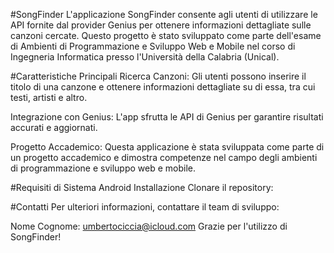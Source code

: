 #SongFinder
L'applicazione SongFinder consente agli utenti di utilizzare le API fornite dal provider Genius per ottenere informazioni dettagliate sulle canzoni cercate. Questo progetto è stato sviluppato come parte dell'esame di Ambienti di Programmazione e Sviluppo Web e Mobile nel corso di Ingegneria Informatica presso l'Università della Calabria (Unical).

#Caratteristiche Principali
Ricerca Canzoni: Gli utenti possono inserire il titolo di una canzone e ottenere informazioni dettagliate su di essa, tra cui testi, artisti e altro.

Integrazione con Genius: L'app sfrutta le API di Genius per garantire risultati accurati e aggiornati.

Progetto Accademico: Questa applicazione è stata sviluppata come parte di un progetto accademico e dimostra competenze nel campo degli ambienti di programmazione e sviluppo web e mobile.

#Requisiti di Sistema
Android
Installazione
Clonare il repository:

#Contatti
Per ulteriori informazioni, contattare il team di sviluppo:

Nome Cognome: umbertociccia@icloud.com
Grazie per l'utilizzo di SongFinder!





